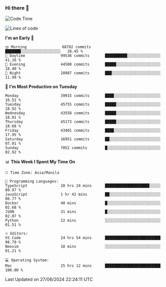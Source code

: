 ### Hi there 👋

<!--START_SECTION:waka-->
![Code Time](http://img.shields.io/badge/Code%20Time-5%2C303%20hrs%2055%20mins-blue)

![Lines of code](https://img.shields.io/badge/From%20Hello%20World%20I%27ve%20Written-112.8%20million%20lines%20of%20code-blue)

**I'm an Early 🐤** 

```text
🌞 Morning                68782 commits       ███████░░░░░░░░░░░░░░░░░░   28.45 % 
🌆 Daytime                99536 commits       ██████████░░░░░░░░░░░░░░░   41.16 % 
🌃 Evening                44500 commits       █████░░░░░░░░░░░░░░░░░░░░   18.40 % 
🌙 Night                  28987 commits       ███░░░░░░░░░░░░░░░░░░░░░░   11.99 % 
```
📅 **I'm Most Productive on Tuesday** 

```text
Monday                   39915 commits       ████░░░░░░░░░░░░░░░░░░░░░   16.51 % 
Tuesday                  45755 commits       █████░░░░░░░░░░░░░░░░░░░░   18.92 % 
Wednesday                43558 commits       █████░░░░░░░░░░░░░░░░░░░░   18.01 % 
Thursday                 45173 commits       █████░░░░░░░░░░░░░░░░░░░░   18.68 % 
Friday                   43401 commits       ████░░░░░░░░░░░░░░░░░░░░░   17.95 % 
Saturday                 16951 commits       ██░░░░░░░░░░░░░░░░░░░░░░░   07.01 % 
Sunday                   7052 commits        █░░░░░░░░░░░░░░░░░░░░░░░░   02.92 % 
```


📊 **This Week I Spent My Time On** 

```text
🕑︎ Time Zone: Asia/Manila

💬 Programming Languages: 
TypeScript               20 hrs 24 mins      ████████████████████░░░░░   80.97 % 
JavaScript               1 hr 42 mins        ██░░░░░░░░░░░░░░░░░░░░░░░   06.77 % 
Docker                   40 mins             █░░░░░░░░░░░░░░░░░░░░░░░░   02.68 % 
JSON                     31 mins             █░░░░░░░░░░░░░░░░░░░░░░░░   02.07 % 
Python                   22 mins             ░░░░░░░░░░░░░░░░░░░░░░░░░   01.51 % 

🔥 Editors: 
VS Code                  24 hrs 54 mins      █████████████████████████   98.79 % 
Neovim                   18 mins             ░░░░░░░░░░░░░░░░░░░░░░░░░   01.21 % 

💻 Operating System: 
Mac                      25 hrs 12 mins      █████████████████████████   100.00 % 
```


 Last Updated on 27/06/2024 22:24:11 UTC
<!--END_SECTION:waka-->


<!--
**rad182/rad182** is a ✨ _special_ ✨ repository because its `README.md` (this file) appears on your GitHub profile.

Here are some ideas to get you started:

- 🔭 I’m currently working on ...
- 🌱 I’m currently learning ...
- 👯 I’m looking to collaborate on ...
- 🤔 I’m looking for help with ...
- 💬 Ask me about ...
- 📫 How to reach me: ...
- 😄 Pronouns: ...
- ⚡ Fun fact: ...
-->
